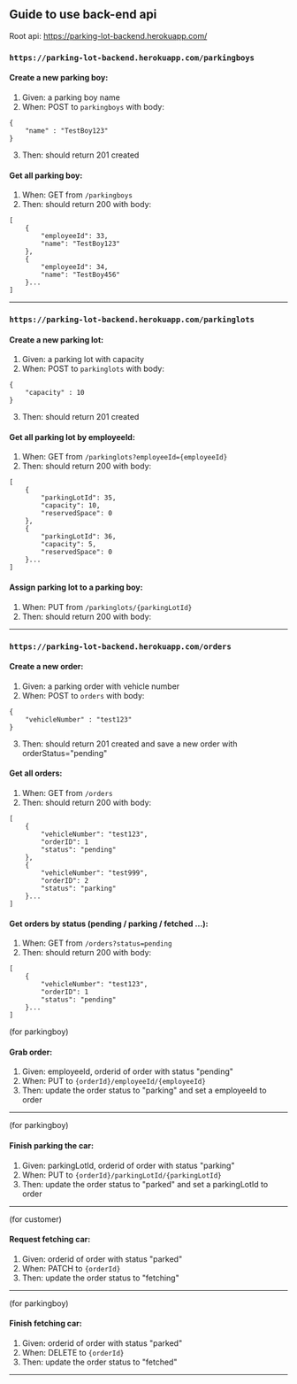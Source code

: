 ## Guide to use back-end api

Root api: https://parking-lot-backend.herokuapp.com/

### `https://parking-lot-backend.herokuapp.com/parkingboys`

#### Create a new parking boy:
1. Given: a parking boy name
2. When: POST to `parkingboys` with body:
```$json
{
	"name" : "TestBoy123"
}
```  
3. Then: should return 201 created

#### Get all parking boy:
1. When: GET from `/parkingboys`
2. Then: should return 200 with body:
```$json
[
    {
        "employeeId": 33,
        "name": "TestBoy123"
    },
    {
        "employeeId": 34,
        "name": "TestBoy456"
    }...
]
```

---------------
### `https://parking-lot-backend.herokuapp.com/parkinglots`

#### Create a new parking lot:
1. Given: a parking lot with capacity
2. When: POST to `parkinglots` with body:
```$json
{
	"capacity" : 10
}
```  
3. Then: should return 201 created

#### Get all parking lot by employeeId:
1. When: GET from `/parkinglots?employeeId={employeeId}`
2. Then: should return 200 with body:
```$json
[
    {
        "parkingLotId": 35,
        "capacity": 10,
        "reservedSpace": 0
    },
    {
        "parkingLotId": 36,
        "capacity": 5,
        "reservedSpace": 0
    }...
]
```

#### Assign parking lot to a parking boy:
1. When: PUT from `/parkinglots/{parkingLotId}`
2. Then: should return 200 with body:

----------
### `https://parking-lot-backend.herokuapp.com/orders`

#### Create a new order:
1. Given: a parking order with vehicle number
2. When: POST to `orders` with body:
```$json
{
	"vehicleNumber" : "test123"
}
```  
3. Then: should return 201 created and save a new order with orderStatus="pending"

#### Get all orders:
1. When: GET from `/orders`
2. Then: should return 200 with body:
```$json
[
    {
        "vehicleNumber": "test123",
        "orderID": 1
        "status": "pending"
    },
    {
        "vehicleNumber": "test999",
        "orderID": 2
        "status": "parking"
    }...
]
```

#### Get orders by status (pending / parking / fetched ...):
1. When: GET from `/orders?status=pending`
2. Then: should return 200 with body:
```$json
[
    {
        "vehicleNumber": "test123",
        "orderID": 1
        "status": "pending"
    }...
]
```

(for parkingboy)
#### Grab order:
1. Given:  employeeId, orderid of order with status "pending"
2. When: PUT to `{orderId}/employeeId/{employeeId}`
3. Then: update the order status to "parking" and set a employeeId to order
---------------

(for parkingboy)
#### Finish parking the car:
1. Given:  parkingLotId, orderid of order with status "parking"
2. When: PUT to `{orderId}/parkingLotId/{parkingLotId}`
3. Then: update the order status to "parked" and set a parkingLotId to order
---------------

(for customer)
#### Request fetching car:
1. Given: orderid of order with status "parked"
2. When: PATCH to `{orderId}`
3. Then: update the order status to "fetching"
---------------

(for parkingboy)
#### Finish fetching car:
1. Given: orderid of order with status "parked"
2. When: DELETE to `{orderId}`
3. Then: update the order status to "fetched"
---------------
